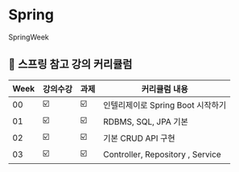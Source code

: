 # Spring
SpringWeek
##  🍎 스프링 참고 강의 커리큘럼

| Week | 강의수강 | 과제 |커리큘럼 내용 |
| ------ | -- | -- |----------- |
| 00 | ☑️ | ☑️ | 인텔리제이로 Spring Boot 시작하기  |
| 01 | ☑️ | ☑️ | RDBMS, SQL, JPA 기본 |
| 02 | ☑️ | ☑️ | 기본 CRUD API 구현 |
| 03 |  ☑️|☑️  | Controller, Repository , Service |
